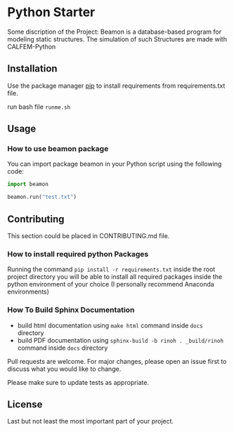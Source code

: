 # Python Starter
Some discription of the Project:
Beamon is a database-based program for modeling static structures. 
The simulation of such Structures are made with CALFEM-Python

## Installation

Use the package manager [pip](https://pip.pypa.io/en/stable/) to install requirements from requirements.txt file.

run bash file ``runme.sh``

## Usage
### How to use beamon package
You can import package beamon in your Python script using the following code:
```python
import beamon

beamon.run("test.txt")
```

## Contributing
This section could be placed in CONTRIBUTING.md file.

### How to install required python Packages
Running the command `pip install -r requirements.txt` inside the root project directory you will be able to install
all required packages inside the python environment of your choice (I personally recommend Anaconda environments)  

### How To Build Sphinx Documentation

- build html documentation using `make html` command inside `docs` directory
- build PDF documentation using `sphinx-build -b rinoh . _build/rinoh` command inside `docs` directory


Pull requests are welcome. For major changes, please open an issue first to discuss what you would like to change.

Please make sure to update tests as appropriate.

## License
Last but not least the most important part of your project.

